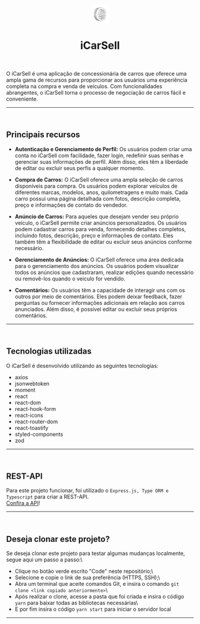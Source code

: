 <center>
  <img src="public/favIco.png"  width="50" height="50">

# iCarSell

</center>

$~$

O iCarSell é uma aplicação de concessionária de carros que oferece uma ampla gama de recursos para proporcionar aos usuários uma experiência completa na compra e venda de veículos. Com funcionalidades abrangentes, o iCarSell torna o processo de negociação de carros fácil e conveniente.

---

$~$

## Principais recursos

- **Autenticação e Gerenciamento de Perfil:** Os usuários podem criar uma conta no iCarSell com facilidade, fazer login, redefinir suas senhas e gerenciar suas informações de perfil. Além disso, eles têm a liberdade de editar ou excluir seus perfis a qualquer momento.

- **Compra de Carros:** O iCarSell oferece uma ampla seleção de carros disponíveis para compra. Os usuários podem explorar veículos de diferentes marcas, modelos, anos, quilometragens e muito mais. Cada carro possui uma página detalhada com fotos, descrição completa, preço e informações de contato do vendedor.

- **Anúncio de Carros:** Para aqueles que desejam vender seu próprio veículo, o iCarSell permite criar anúncios personalizados. Os usuários podem cadastrar carros para venda, fornecendo detalhes completos, incluindo fotos, descrição, preço e informações de contato. Eles também têm a flexibilidade de editar ou excluir seus anúncios conforme necessário.

- **Gerenciamento de Anúncios:** O iCarSell oferece uma área dedicada para o gerenciamento dos anúncios. Os usuários podem visualizar todos os anúncios que cadastraram, realizar edições quando necessário ou removê-los quando o veículo for vendido.

- **Comentários:** Os usuários têm a capacidade de interagir uns com os outros por meio de comentários. Eles podem deixar feedback, fazer perguntas ou fornecer informações adicionais em relação aos carros anunciados. Além disso, é possível editar ou excluir seus próprios comentários.

---

$~$

## Tecnologias utilizadas

O iCarSell é desenvolvido utilizando as seguintes tecnologias:

- axios
- jsonwebtoken
- moment
- react
- react-dom
- react-hook-form
- react-icons
- react-router-dom
- react-toastify
- styled-components
- zod

---

$~$

## REST-API

Para este projeto funcionar, foi utilizado o `Express.js, Type ORM e Typescript` para criar a REST-API.\
[Confira a API](https://github.com/ICarSell/ICarSell-backEnd)!

---

$~$

## Deseja clonar este projeto?

Se deseja clonar este projeto para testar algumas mudanças localmente, segue aqui um passo a passo:\

- Clique no botão verde escrito "Code" neste repositório;\
- Selecione e copie o link de sua preferência (HTTPS, SSH);\
- Abra um terminal que aceite comandos Git, e insira o comando `git clone <link copiado anteriormente>`\
- Após realizar o clone, acesse a pasta que foi criada e insira o código `yarn` para baixar todas as bibliotecas necessárias\
- E por fim insira o código `yarn start` para iniciar o servidor local

---
